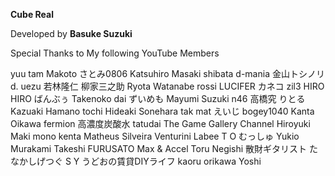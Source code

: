 **Cube Real**

Developed by
**Basuke Suzuki**

Special Thanks to My following YouTube Members

yuu tam
Makoto
さとみ0806
Katsuhiro Masaki
shibata
d-mania
金山トシノリ
d. uezu
若林隆仁
柳家三之助
Ryota Watanabe
rossi
LUCIFER
カネコ
zil3
HIRO HIRO
ばんぶぅ
Takenoko
dai
ずいめも
Mayumi Suzuki
n46
高橋究
りとる
Kazuaki Hamano
tochi
Hideaki Sonehara
tak mat
えいじ
bogey1040
Kanta Oikawa
fermion
高濃度炭酸水
tatudai
The Game Gallery Channel
Hiroyuki Maki
mono kenta
Matheus Silveira Venturini
Labee
T O
むっしゅ
Yukio Murakami
Takeshi FURUSATO
Max & Accel
Toru Negishi
散財ギタリスト たなかしげつぐ
S Y
うどおの賃貸DIYライフ
kaoru orikawa
Yoshi
